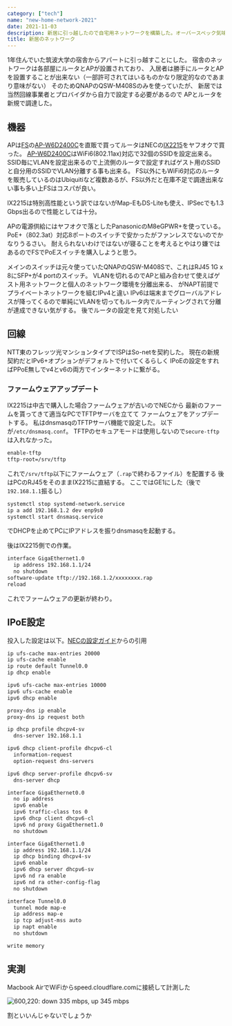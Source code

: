 ```yaml
---
category: ["tech"]
name: "new-home-network-2021"
date: 2021-11-03
description: 新居に引っ越したので自宅用ネットワークを構築した。オーバースペック気味だが快適
title: 新居のネットワーク
---
```


1年住んでいた筑波大学の宿舎からアパートに引っ越すことにした。
宿舎のネットワークは各部屋にルータとAPが設置されており、
入居者は勝手にルータとAPを設置することが出来ない（一部許可されてはいるものかなり限定的なのであまり意味がない）
そのためQNAPのQSW-M408Sのみを使っていたが、
新居では当然回線事業者とプロバイダから自力で設定する必要があるので
APとルータを新規で調達した。

## 機器

APは[FS](https://fs.com)の[AP-W6D2400C](https://www.fs.com/jp/products/108705.html)を直販で買ってルータはNECの[IX2215](https://jpn.nec.com/univerge/ix/Info/ix2215.html)をヤフオクで買った。
[AP-W6D2400C](https://www.fs.com/jp/products/108705.html)はWiFi6(802.11ax)対応で32個のSSIDを設定出来る。
SSID毎にVLANを設定出来るので上流側のルータで設定すればゲスト用のSSIDと自分用のSSIDでVLAN分離する事も出来る。
FS以外にもWiFi6対応のルータを販売しているのはUbiquitiなど複数あるが、FS以外だと在庫不足で調達出来ない事も多い上FSはコスパが良い。

IX2215は特別高性能という訳ではないがMap-EもDS-Liteも使え、IPSecでも1.3 Gbps出るので性能としては十分。

APの電源供給にはヤフオクで落としたPanasonicのM8eGPWR+を使っている。
PoE+（802.3at）対応8ポートのスイッチで安かったがファンレスでないのでかなりうるさい。
耐えられないわけではないが寝ることを考えるとやはり嫌ではあるのでFSでPoEスイッチを購入しようと思う。

メインのスイッチは元々使っていたQNAPのQSW-M408Sで、これはRJ45 1G x 8にSFP+が4 portのスイッチ。
VLANを切れるのでAPと組み合わせて使えばゲスト用ネットワークと個人のネットワーク環境を分離出来る、
がNAPT前提でプライベートネットワークを組むIPv4と違い
IPv6は端末までグローバルアドレスが降ってくるので単純にVLANを切ってもルータ内でルーティングされて分離が達成できない気がする。
後でルータの設定を見て対処したい

## 回線

NTT東のフレッツ光マンションタイプでISPはSo-netを契約した。
現在の新規契約だとIPv6+オプションがデフォルトで付いてくるらしく
IPoEの設定をすればPPoE無しでv4とv6の両方でインターネットに繋がる。

### ファームウェアアップデート

IX2215は中古で購入した場合ファームウェアが古いのでNECから
最新のファームを貰ってきて適当なPCでTFTPサーバを立てて
ファームウェアをアップデートする。
私はdnsmasqのTFTPサーバ機能で設定した。
以下が`/etc/dnsmasq.conf`。
TFTPのセキュアモードは使用しないので`secure-tftp`は入れなかった。

```txt
enable-tftp
tftp-root=/srv/tftp
```

これで`/srv/tftp`以下にファームウェア（`.rap`で終わるファイル）を配置する
後はPCのRJ45をそのままIX2215に直結する。
ここではGE1にした（後で`192.168.1.1`振るし）

```bash
systemctl stop systemd-network.service
ip a add 192.168.1.2 dev enp9s0
systemctl start dnsmasq.service
```

でDHCPを止めてPCにIPアドレスを振りdnsmasqを起動する。

後はIX2215側での作業。

```txt
interface GigaEthernet1.0
  ip address 192.168.1.1/24
  no shutdown
software-update tftp://192.168.1.2/xxxxxxxx.rap
reload
```

これでファームウェアの更新が終わり。

## IPoE設定

投入した設定は以下。[NECの設定ガイド](https://jpn.nec.com/univerge/ix/Support/ipv6/v6plus-mape/index.html)からの引用

```txt
ip ufs-cache max-entries 20000
ip ufs-cache enable
ip route default Tunnel0.0
ip dhcp enable

ipv6 ufs-cache max-entries 10000
ipv6 ufs-cache enable
ipv6 dhcp enable

proxy-dns ip enable
proxy-dns ip request both

ip dhcp profile dhcpv4-sv
  dns-server 192.168.1.1

ipv6 dhcp client-profile dhcpv6-cl
  information-request
  option-request dns-servers

ipv6 dhcp server-profile dhcpv6-sv
  dns-server dhcp

interface GigaEthernet0.0
  no ip address
  ipv6 enable
  ipv6 traffic-class tos 0
  ipv6 dhcp client dhcpv6-cl
  ipv6 nd proxy GigaEthernet1.0
  no shutdown

interface GigaEthernet1.0
  ip address 192.168.1.1/24
  ip dhcp binding dhcpv4-sv
  ipv6 enable
  ipv6 dhcp server dhcpv6-sv
  ipv6 nd ra enable
  ipv6 nd ra other-config-flag
  no shutdown

interface Tunnel0.0
  tunnel mode map-e
  ip address map-e
  ip tcp adjust-mss auto
  ip napt enable
  no shutdown

write memory
```

## 実測

Macbook AirでWiFiからspeed.cloudflare.comに接続して計測した

![600,220: down 335 mbps, up 345 mbps](/res/cloudflare-speedtest-mba-2021-11-15.webp)

割といいんじゃないでしょうか
